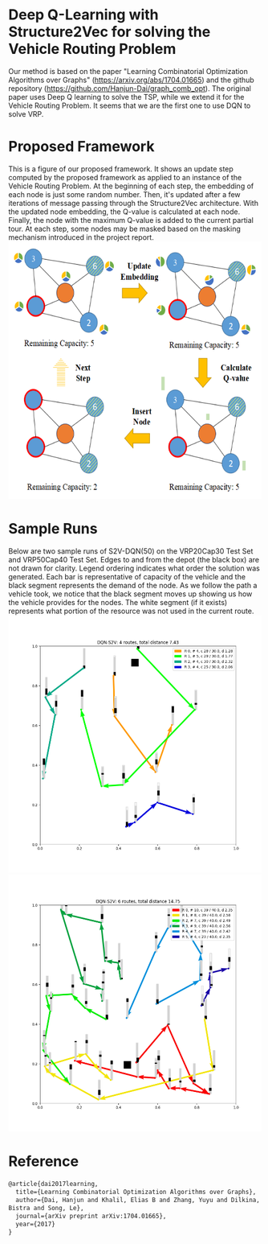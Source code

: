 # Deep Q-Learning with Structure2Vec for solving the Vehicle Routing Problem
Our method is based on the paper "Learning Combinatorial Optimization Algorithms over Graphs" (https://arxiv.org/abs/1704.01665) and the github repository (https://github.com/Hanjun-Dai/graph_comb_opt). The original paper uses Deep Q learning to solve the TSP, while we extend it for the Vehicle Routing Problem. It seems that we are the first one to use DQN to solve VRP. 

# Proposed Framework
This is a figure of our proposed framework. It shows an update step computed by the proposed framework as applied to an instance of the Vehicle Routing Problem. At the beginning of each step, the embedding of each node is just some random number. Then, it's updated after a few iterations of message passing through the Structure2Vec architecture. With the updated node embedding, the Q-value is calculated at each node. Finally, the node with the maximum Q-value is added to the current partial tour. At each step, some nodes may be masked based on the masking mechanism introduced in the project report.<br/>
<img src="https://github.com/fantasy-fish/graph_comb_opt/blob/fantasyfish/visualize/framework.png" width="512" height="512" />

# Sample Runs
Below are two sample runs of S2V-DQN(50) on the VRP20Cap30 Test Set and VRP50Cap40 Test Set. Edges to and from the depot (the black box) are not drawn for clarity.
Legend ordering indicates what order the solution was generated. Each bar is representative of capacity of the vehicle and the black segment represents the demand of the node.
As we follow the path a vehicle took, we notice that the black segment moves up showing us how the vehicle provides for the nodes. The white segment (if it exists) represents 
what portion of the resource was not used in the current route.<br/>
<img src="https://github.com/fantasy-fish/graph_comb_opt/blob/fantasyfish/visualize/cvrp20_94_d.png" width="512" height="512" />
<img src="https://github.com/fantasy-fish/graph_comb_opt/blob/fantasyfish/visualize/cvrp50_11_d.png" width="512" height="512" />

# Reference
    @article{dai2017learning,
      title={Learning Combinatorial Optimization Algorithms over Graphs},
      author={Dai, Hanjun and Khalil, Elias B and Zhang, Yuyu and Dilkina, Bistra and Song, Le},
      journal={arXiv preprint arXiv:1704.01665},
      year={2017}
    }
